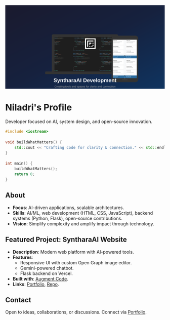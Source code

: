 <div align="center">
  <img src="assets/images/og-image-devices.svg" alt="SyntharaAI Development" width="800">
</div>

# Niladri's Profile

Developer focused on AI, system design, and open-source innovation.

```cpp
#include <iostream>

void buildWhatMatters() {
    std::cout << "Crafting code for clarity & connection." << std::endl;
}

int main() {
    buildWhatMatters();
    return 0;
}
```

## About

- **Focus**: AI-driven applications, scalable architectures.
- **Skills**: AI/ML, web development (HTML, CSS, JavaScript), backend systems (Python, Flask), open-source contributions.
- **Vision**: Simplify complexity and amplify impact through technology.

## Featured Project: SyntharaAI Website

- **Description**: Modern web platform with AI-powered tools.
- **Features**:
  - Responsive UI with custom Open Graph image editor.
  - Gemini-powered chatbot.
  - Flask backend on Vercel.
- **Built with**: [Augment Code](https://www.augmentcode.com/).
- **Links**: [Portfolio](bniladridas.github.io), [Repo](#).

## Contact

Open to ideas, collaborations, or discussions. Connect via [Portfolio](bniladridas.github.io).